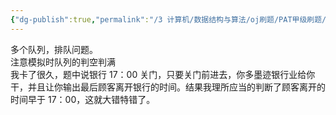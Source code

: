 ```yaml
---
{"dg-publish":true,"permalink":"/3 计算机/数据结构与算法/oj刷题/PAT甲级刷题/1014 排队论、复杂模拟/","title":"1014 排队论、复杂模拟"}
---
```



多个队列，排队问题。  
注意模拟时队列的判空判满  
我卡了很久，题中说银行 17：00 关门，只要关门前进去，你多墨迹银行业给你干，并且让你输出最后顾客离开银行的时间。结果我理所应当的判断了顾客离开的时间早于 17：00，这就大错特错了。